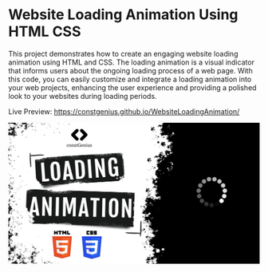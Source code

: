 # Website Loading Animation Using HTML CSS

This project demonstrates how to create an engaging website loading animation using HTML and CSS. The loading animation is a visual indicator that informs users about the ongoing loading process of a web page. With this code, you can easily customize and integrate a loading animation into your web projects, enhancing the user experience and providing a polished look to your websites during loading periods.

Live Preview: https://constgenius.github.io/WebsiteLoadingAnimation/

![Website Loading Animation](Loader.png)
